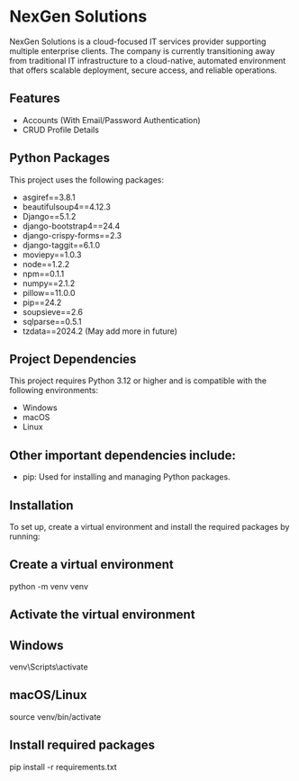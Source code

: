 # NexGen Solutions
 
NexGen Solutions is a cloud-focused IT services provider supporting multiple enterprise clients. The company is currently transitioning away from traditional IT infrastructure to a cloud-native, automated environment that offers scalable deployment, secure access, and reliable operations.

## Features
* Accounts (With Email/Password Authentication)
* CRUD Profile Details

## Python Packages
This project uses the following packages:

* asgiref==3.8.1
* beautifulsoup4==4.12.3
* Django==5.1.2
* django-bootstrap4==24.4
* django-crispy-forms==2.3
* django-taggit==6.1.0
* moviepy==1.0.3
* node==1.2.2
* npm==0.1.1
* numpy==2.1.2
* pillow==11.0.0
* pip==24.2
* soupsieve==2.6
* sqlparse==0.5.1
* tzdata==2024.2
(May add more in future)

## Project Dependencies
This project requires Python 3.12 or higher and is compatible with the following environments:

* Windows
* macOS
* Linux

## Other important dependencies include:
* pip: Used for installing and managing Python packages.

## Installation
To set up, create a virtual environment and install the required packages by running:
## Create a virtual environment
python -m venv venv

## Activate the virtual environment
## Windows
venv\Scripts\activate
## macOS/Linux
source venv/bin/activate

## Install required packages
pip install -r requirements.txt